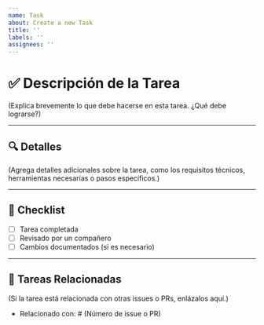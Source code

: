 ```yaml
---
name: Task
about: Create a new Task
title: ''
labels: ''
assignees: ''
---
```

# ✅ Descripción de la Tarea

(Explica brevemente lo que debe hacerse en esta tarea. ¿Qué debe lograrse?)

---

## 🔍 Detalles

(Agrega detalles adicionales sobre la tarea, como los requisitos técnicos, herramientas necesarias o pasos específicos.)

---

## 📝 Checklist

- [ ] Tarea completada
- [ ] Revisado por un compañero
- [ ] Cambios documentados (si es necesario)

---

## 📜 Tareas Relacionadas

(Si la tarea está relacionada con otras issues o PRs, enlázalos aquí.)
- Relacionado con: # (Número de issue o PR)
